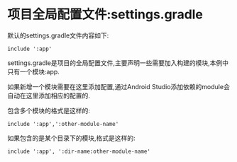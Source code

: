 # 项目全局配置文件:settings.gradle

默认的settings.gradle文件内容如下:

`include ':app'`

settings.gradle是项目的全局配置文件,主要声明一些需要加入构建的模块,本例中只有一个模块:app.

如果新增一个模块需要在这里添加配置,通过Android Studio添加依赖的module会自动在这里添加相应的配置的.

包含多个模块的格式是这样的:

`include ':app',':other-module-name'`

如果包含的是某个目录下的模块,格式是这样的:

`include ':app', ':dir-name:other-module-name'`

